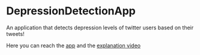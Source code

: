 # DepressionDetectionApp
An application that detects depression levels of twitter users based on their tweets!

Here you can reach the [app](https://share.streamlit.io/winnetc/depressiondetectionapp/Data/ProjectCode.py) and the [explanation video](https://youtu.be/7cXQseJjOlw)

